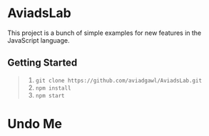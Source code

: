 # AviadsLab

This project is a bunch of simple examples for new features in the JavaScript language.

## Getting Started

> 1. `git clone https://github.com/aviadgawl/AviadsLab.git`
> 2. `npm install`
> 3. `npm start`

# Undo Me
